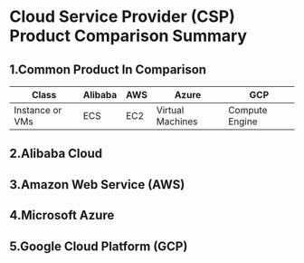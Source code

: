 # Cloud Service Provider (CSP) Product Comparison Summary

## 1.Common Product In Comparison

| Class | Alibaba | AWS | Azure | GCP |
| ----- | ----- | ----- | ----- | ----- |
| Instance or VMs | ECS | EC2 | Virtual Machines | Compute Engine |

## 2.Alibaba Cloud 

## 3.Amazon Web Service (AWS)

## 4.Microsoft Azure

## 5.Google Cloud Platform (GCP)
